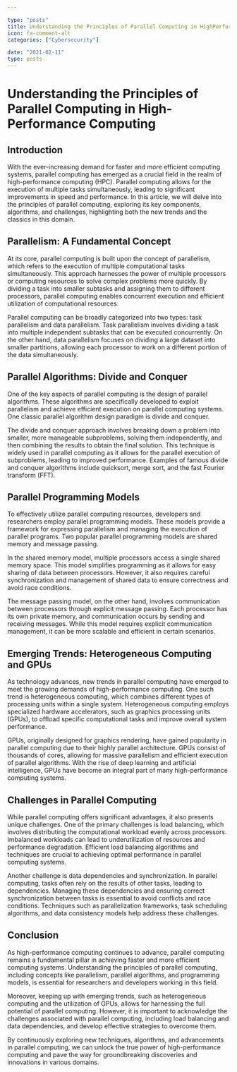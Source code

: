 ```yaml
---

type: "posts"
title: Understanding the Principles of Parallel Computing in HighPerformance Computing
icon: fa-comment-alt
categories: ["Cybersecurity"]

date: "2021-02-11"
type: posts
---
```





# Understanding the Principles of Parallel Computing in High-Performance Computing

## Introduction

With the ever-increasing demand for faster and more efficient computing systems, parallel computing has emerged as a crucial field in the realm of high-performance computing (HPC). Parallel computing allows for the execution of multiple tasks simultaneously, leading to significant improvements in speed and performance. In this article, we will delve into the principles of parallel computing, exploring its key components, algorithms, and challenges, highlighting both the new trends and the classics in this domain.

## Parallelism: A Fundamental Concept

At its core, parallel computing is built upon the concept of parallelism, which refers to the execution of multiple computational tasks simultaneously. This approach harnesses the power of multiple processors or computing resources to solve complex problems more quickly. By dividing a task into smaller subtasks and assigning them to different processors, parallel computing enables concurrent execution and efficient utilization of computational resources.

Parallel computing can be broadly categorized into two types: task parallelism and data parallelism. Task parallelism involves dividing a task into multiple independent subtasks that can be executed concurrently. On the other hand, data parallelism focuses on dividing a large dataset into smaller partitions, allowing each processor to work on a different portion of the data simultaneously.

## Parallel Algorithms: Divide and Conquer

One of the key aspects of parallel computing is the design of parallel algorithms. These algorithms are specifically developed to exploit parallelism and achieve efficient execution on parallel computing systems. One classic parallel algorithm design paradigm is divide and conquer.

The divide and conquer approach involves breaking down a problem into smaller, more manageable subproblems, solving them independently, and then combining the results to obtain the final solution. This technique is widely used in parallel computing as it allows for the parallel execution of subproblems, leading to improved performance. Examples of famous divide and conquer algorithms include quicksort, merge sort, and the fast Fourier transform (FFT).

## Parallel Programming Models

To effectively utilize parallel computing resources, developers and researchers employ parallel programming models. These models provide a framework for expressing parallelism and managing the execution of parallel programs. Two popular parallel programming models are shared memory and message passing.

In the shared memory model, multiple processors access a single shared memory space. This model simplifies programming as it allows for easy sharing of data between processors. However, it also requires careful synchronization and management of shared data to ensure correctness and avoid race conditions.

The message passing model, on the other hand, involves communication between processors through explicit message passing. Each processor has its own private memory, and communication occurs by sending and receiving messages. While this model requires explicit communication management, it can be more scalable and efficient in certain scenarios.

## Emerging Trends: Heterogeneous Computing and GPUs

As technology advances, new trends in parallel computing have emerged to meet the growing demands of high-performance computing. One such trend is heterogeneous computing, which combines different types of processing units within a single system. Heterogeneous computing employs specialized hardware accelerators, such as graphics processing units (GPUs), to offload specific computational tasks and improve overall system performance.

GPUs, originally designed for graphics rendering, have gained popularity in parallel computing due to their highly parallel architecture. GPUs consist of thousands of cores, allowing for massive parallelism and efficient execution of parallel algorithms. With the rise of deep learning and artificial intelligence, GPUs have become an integral part of many high-performance computing systems.

## Challenges in Parallel Computing

While parallel computing offers significant advantages, it also presents unique challenges. One of the primary challenges is load balancing, which involves distributing the computational workload evenly across processors. Imbalanced workloads can lead to underutilization of resources and performance degradation. Efficient load balancing algorithms and techniques are crucial to achieving optimal performance in parallel computing systems.

Another challenge is data dependencies and synchronization. In parallel computing, tasks often rely on the results of other tasks, leading to dependencies. Managing these dependencies and ensuring correct synchronization between tasks is essential to avoid conflicts and race conditions. Techniques such as parallelization frameworks, task scheduling algorithms, and data consistency models help address these challenges.

## Conclusion

As high-performance computing continues to advance, parallel computing remains a fundamental pillar in achieving faster and more efficient computing systems. Understanding the principles of parallel computing, including concepts like parallelism, parallel algorithms, and programming models, is essential for researchers and developers working in this field.

Moreover, keeping up with emerging trends, such as heterogeneous computing and the utilization of GPUs, allows for harnessing the full potential of parallel computing. However, it is important to acknowledge the challenges associated with parallel computing, including load balancing and data dependencies, and develop effective strategies to overcome them.

By continuously exploring new techniques, algorithms, and advancements in parallel computing, we can unlock the true power of high-performance computing and pave the way for groundbreaking discoveries and innovations in various domains.